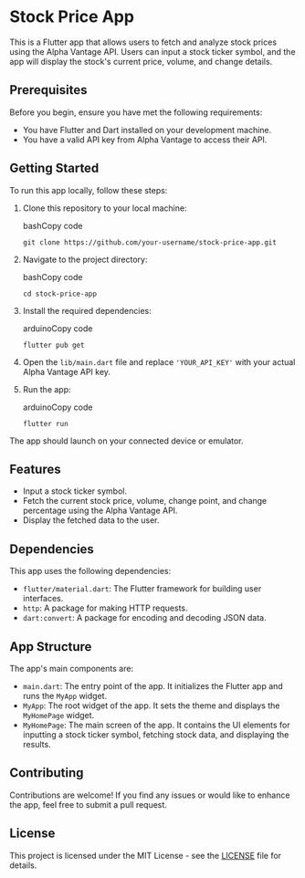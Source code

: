 Stock Price App
===============

This is a Flutter app that allows users to fetch and analyze stock prices using the Alpha Vantage API. Users can input a stock ticker symbol, and the app will display the stock's current price, volume, and change details.

Prerequisites
-------------

Before you begin, ensure you have met the following requirements:

-   You have Flutter and Dart installed on your development machine.
-   You have a valid API key from Alpha Vantage to access their API.

Getting Started
---------------

To run this app locally, follow these steps:

1.  Clone this repository to your local machine:

    bashCopy code

    `git clone https://github.com/your-username/stock-price-app.git`

2.  Navigate to the project directory:

    bashCopy code

    `cd stock-price-app`

3.  Install the required dependencies:

    arduinoCopy code

    `flutter pub get`

4.  Open the `lib/main.dart` file and replace `'YOUR_API_KEY'` with your actual Alpha Vantage API key.

5.  Run the app:

    arduinoCopy code

    `flutter run`

The app should launch on your connected device or emulator.

Features
--------

-   Input a stock ticker symbol.
-   Fetch the current stock price, volume, change point, and change percentage using the Alpha Vantage API.
-   Display the fetched data to the user.

Dependencies
------------

This app uses the following dependencies:

-   `flutter/material.dart`: The Flutter framework for building user interfaces.
-   `http`: A package for making HTTP requests.
-   `dart:convert`: A package for encoding and decoding JSON data.

App Structure
-------------

The app's main components are:

-   `main.dart`: The entry point of the app. It initializes the Flutter app and runs the `MyApp` widget.
-   `MyApp`: The root widget of the app. It sets the theme and displays the `MyHomePage` widget.
-   `MyHomePage`: The main screen of the app. It contains the UI elements for inputting a stock ticker symbol, fetching stock data, and displaying the results.

Contributing
------------

Contributions are welcome! If you find any issues or would like to enhance the app, feel free to submit a pull request.

License
-------

This project is licensed under the MIT License - see the [LICENSE](https://chat.openai.com/LICENSE) file for details.